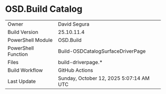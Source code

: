 ﻿# OSD.Build Catalog

| | |
|-|-|
| Owner | David Segura |
| Build Version | 25.10.11.4 |
| PowerShell Module | OSD.Build |
| PowerShell Function | Build-OSDCatalogSurfaceDriverPage |
| Files | build-driverpage.* |
| Build Workflow | GitHub Actions |
| Last Update | Sunday, October 12, 2025 5:07:14 AM UTC |
